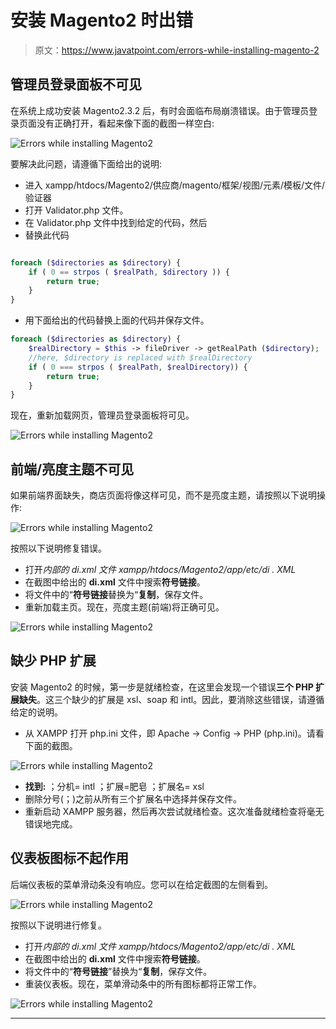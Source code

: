 # 安装 Magento2 时出错

> 原文：<https://www.javatpoint.com/errors-while-installing-magento-2>

## 管理员登录面板不可见

在系统上成功安装 Magento2.3.2 后，有时会面临布局崩溃错误。由于管理员登录页面没有正确打开，看起来像下面的截图一样空白:

![Errors while installing Magento2](img/e1ed854f86eaac33ad762652095aba20.png)

要解决此问题，请遵循下面给出的说明:

*   进入 xampp/htdocs/Magento2/供应商/magento/框架/视图/元素/模板/文件/验证器
*   打开 Validator.php 文件。
*   在 Validator.php 文件中找到给定的代码，然后
*   替换此代码

```php

foreach ($directories as $directory) {
	if ( 0 == strpos ( $realPath, $directory )) {
		return true;
	}
}

```

*   用下面给出的代码替换上面的代码并保存文件。

```php
foreach ($directories as $directory) {
	$realDirectory = $this -> fileDriver -> getRealPath ($directory);
	//here, $directory is replaced with $realDirectory
	if ( 0 === strpos ( $realPath, $realDirectory)) {
		return true;
	}
}

```

现在，重新加载网页，管理员登录面板将可见。

![Errors while installing Magento2](img/53be6933ce2c5590e18a203b6a0720a0.png)

## 前端/亮度主题不可见

如果前端界面缺失，商店页面将像这样可见，而不是亮度主题，请按照以下说明操作:

![Errors while installing Magento2](img/abddbc946aeb068b07d9fdbee3913860.png)

按照以下说明修复错误。

*   打开*内部的 di.xml 文件 xampp/htdocs/Magento2/app/etc/di . XML*
*   在截图中给出的 **di.xml** 文件中搜索**符号链接**。
*   将文件中的“**符号链接**替换为“**复制**，保存文件。
*   重新加载主页。现在，亮度主题(前端)将正确可见。

![Errors while installing Magento2](img/12e114e7a6ddc27cc0c2b6baae6eb8be.png)

## 缺少 PHP 扩展

安装 Magento2 的时候，第一步是就绪检查，在这里会发现一个错误**三个 PHP 扩展缺失**。这三个缺少的扩展是 xsl、soap 和 intl。因此，要消除这些错误，请遵循给定的说明。

*   从 XAMPP 打开 php.ini 文件，即 Apache -> Config -> PHP (php.ini)。请看下面的截图。

![Errors while installing Magento2](img/0771b06f8f036a811eb1cffba603df9f.png)

*   **找到:**
    ；分机= intl
    ；扩展=肥皂
    ；扩展名= xsl
*   删除分号(；)之前从所有三个扩展名中选择并保存文件。
*   重新启动 XAMPP 服务器，然后再次尝试就绪检查。这次准备就绪检查将毫无错误地完成。

## 仪表板图标不起作用

后端仪表板的菜单滑动条没有响应。您可以在给定截图的左侧看到。

![Errors while installing Magento2](img/a6d4e3e882917154d88e034c54952623.png)

按照以下说明进行修复。

*   打开*内部的 di.xml 文件 xampp/htdocs/Magento2/app/etc/di . XML*
*   在截图中给出的 **di.xml** 文件中搜索**符号链接**。
*   将文件中的“**符号链接**”替换为“**复制**，保存文件。
*   重装仪表板。现在，菜单滑动条中的所有图标都将正常工作。

![Errors while installing Magento2](img/c740a401c81aa06edd6e08b2284343ad.png)

* * *